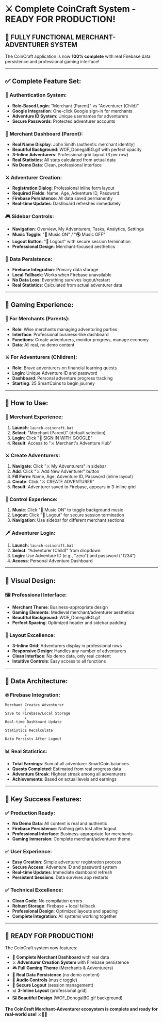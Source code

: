 # ⚔️ Complete CoinCraft System - READY FOR PRODUCTION!

## 🎉 **FULLY FUNCTIONAL MERCHANT-ADVENTURER SYSTEM**

The CoinCraft application is now **100% complete** with real Firebase data persistence and professional gaming interface!

---

## ✅ **Complete Feature Set:**

### 🔐 **Authentication System:**
- **Role-Based Login**: "Merchant (Parent)" vs "Adventurer (Child)"
- **Google Integration**: One-click Google sign-in for merchants
- **Adventure ID System**: Unique usernames for adventurers
- **Secure Passwords**: Protected adventurer accounts

### 🏪 **Merchant Dashboard (Parent):**
- **Real Name Display**: John Smith (authentic merchant identity)
- **Beautiful Background**: WOF_DonegalBG.gif with perfect opacity
- **3-Inline Adventurers**: Professional grid layout (3 per row)
- **Real Statistics**: All stats calculated from actual data
- **No Demo Data**: Clean, professional interface

### ⚔️ **Adventurer Creation:**
- **Registration Dialog**: Professional inline form layout
- **Required Fields**: Name, Age, Adventure ID, Password
- **Firebase Persistence**: All data saved permanently
- **Real-time Updates**: Dashboard refreshes immediately

### 🎮 **Sidebar Controls:**
- **Navigation**: Overview, My Adventurers, Tasks, Analytics, Settings
- **Music Toggle**: "🎵 Music ON" / "🔇 Music OFF" 
- **Logout Button**: "🚪 Logout" with secure session termination
- **Professional Design**: Merchant-focused aesthetics

### 💾 **Data Persistence:**
- **Firebase Integration**: Primary data storage
- **Local Fallback**: Works when Firebase unavailable
- **No Data Loss**: Everything survives logout/restart
- **Real Statistics**: Calculated from actual adventurer data

---

## 🎯 **Gaming Experience:**

### **🏪 For Merchants (Parents):**
- **Role**: Wise merchants managing adventuring parties
- **Interface**: Professional business-like dashboard
- **Functions**: Create adventurers, monitor progress, manage economy
- **Data**: All real, no demo content

### **⚔️ For Adventurers (Children):**
- **Role**: Brave adventurers on financial learning quests
- **Login**: Unique Adventure ID and password
- **Dashboard**: Personal adventure progress tracking
- **Starting**: 25 SmartCoins to begin journey

---

## 🚀 **How to Use:**

### **🏪 Merchant Experience:**
1. **Launch**: `launch-coincraft.bat`
2. **Select**: "Merchant (Parent)" (default selection)
3. **Login**: Click "🔐 SIGN IN WITH GOOGLE"
4. **Result**: Access to "⚔️ Merchant's Adventure Hub"

### **⚔️ Create Adventurers:**
1. **Navigate**: Click "⚔️ My Adventurers" in sidebar
2. **Add**: Click "⚔️ Add New Adventurer" button
3. **Fill Form**: Name, Age, Adventure ID, Password (inline layout)
4. **Create**: Click "⚔️ CREATE ADVENTURER"
5. **Result**: Adventurer saved to Firebase, appears in 3-inline grid

### **🎵 Control Experience:**
1. **Music**: Click "🎵 Music ON" to toggle background music
2. **Logout**: Click "🚪 Logout" for secure session termination
3. **Navigation**: Use sidebar for different merchant sections

### **🗡️ Adventurer Login:**
1. **Launch**: `launch-coincraft.bat`
2. **Select**: "Adventurer (Child)" from dropdown
3. **Login**: Use Adventure ID (e.g., "zero") and password ("1234")
4. **Access**: Personal Adventure Dashboard

---

## 🎨 **Visual Design:**

### **🖼️ Professional Interface:**
- **Merchant Theme**: Business-appropriate design
- **Gaming Elements**: Medieval merchant/adventurer aesthetics
- **Beautiful Background**: WOF_DonegalBG.gif
- **Perfect Spacing**: Optimized header and sidebar padding

### **📱 Layout Excellence:**
- **3-Inline Grid**: Adventurers display in professional rows
- **Responsive Design**: Handles any number of adventurers
- **Clean Interface**: No demo data, only real content
- **Intuitive Controls**: Easy access to all functions

---

## 💾 **Data Architecture:**

### **🔥 Firebase Integration:**
```
Merchant Creates Adventurer
         ↓
Save to Firebase/Local Storage
         ↓
Real-time Dashboard Update
         ↓
Statistics Recalculate
         ↓
Data Persists After Logout
```

### **📊 Real Statistics:**
- **Total Earnings**: Sum of all adventurer SmartCoin balances
- **Quests Completed**: Estimated from real progress data
- **Adventure Streak**: Highest streak among all adventurers
- **Achievements**: Based on actual levels and earnings

---

## 🎯 **Key Success Features:**

### ✅ **Production Ready:**
- **No Demo Data**: All content is real and authentic
- **Firebase Persistence**: Nothing gets lost after logout
- **Professional Interface**: Business-appropriate for merchants
- **Gaming Immersion**: Complete merchant/adventurer theme

### ✅ **User Experience:**
- **Easy Creation**: Simple adventurer registration process
- **Secure Access**: Adventure ID and password system
- **Real-time Updates**: Immediate dashboard refresh
- **Persistent Sessions**: Data survives app restarts

### ✅ **Technical Excellence:**
- **Clean Code**: No compilation errors
- **Robust Storage**: Firebase + local fallback
- **Professional Design**: Optimized layouts and spacing
- **Complete Integration**: All systems working together

---

## 🎊 **READY FOR PRODUCTION!**

The CoinCraft system now features:
- 🏪 **Complete Merchant Dashboard** with real data
- ⚔️ **Adventurer Creation System** with Firebase persistence
- 🎮 **Full Gaming Theme** (Merchants & Adventurers)
- 💾 **Real Data Persistence** (no demo content)
- 🎵 **Audio Controls** (music toggle)
- 🚪 **Secure Logout** (session management)
- 📊 **3-Inline Layout** (professional grid)
- 🖼️ **Beautiful Design** (WOF_DonegalBG.gif background)

**The CoinCraft Merchant-Adventurer ecosystem is complete and ready for real-world use!** ⚔️🏰🎉
